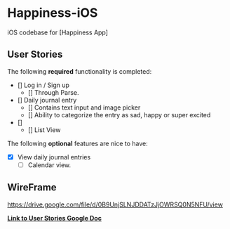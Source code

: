 # Happiness-iOS
iOS codebase for [Happiness App]


## User Stories

The following **required** functionality is completed:

- [] Log in / Sign up
   - [] Through Parse.
- [] Daily journal entry
   - [] Contains text input and image picker
   - [] Ability to categorize the entry as sad, happy or super excited
- [] 
   - [] List View

The following **optional** features are nice to have:

- [x] View daily journal entries
   - [ ] Calendar view.
   
## WireFrame
https://drive.google.com/file/d/0B9UnjSLNJDDATzJjOWRSQ0N5NFU/view

**[Link to User Stories Google Doc](https://docs.google.com/document/d/1Zab9_BD1xHTfC9jOYdEJxDo8GbvPtPb54G8WkBkLnB4/edit?ts=58212ceb#)**
